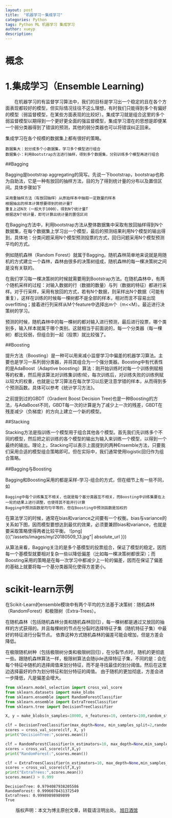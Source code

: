 ```yaml
---
layout: post
title:  "机器学习－集成学习"
categories: Python
tags: Python ML 机器学习 集成学习
author: xueyp
description: 
---
```


概念
============

# 1.集成学习（Ensemble Learning)

　　在机器学习的有监督学习算法中，我们的目标是学习出一个稳定的且在各个方面表现都较好的模型，但实际情况往往不这么理想，有时我们只能得到多个有偏好的模型（弱监督模型，在某些方面表现的比较好）。集成学习就是组合这里的多个弱监督模型以期得到一个更好更全面的强监督模型，集成学习潜在的思想是即便某一个弱分类器得到了错误的预测，其他的弱分类器也可以将错误纠正回来。

集成学习在各个规模的数据集上都有很好的策略。

    数据集大：划分成多个小数据集，学习多个模型进行组合
    数据集小：利用Bootstrap方法进行抽样，得到多个数据集，分别训练多个模型再进行组合

##Bagging

Bagging是bootstrap aggregating的简写。先说一下bootstrap，bootstrap也称为自助法，它是一种有放回的抽样方法，目的为了得到统计量的分布以及置信区间。具体步骤如下

    采用重抽样方法（有放回抽样）从原始样本中抽取一定数量的样本
    根据抽出的样本计算想要得到的统计量T
    重复上述N次（一般大于1000），得到N个统计量T
    根据这N个统计量，即可计算出统计量的置信区间


在Bagging方法中，利用bootstrap方法从整体数据集中采取有放回抽样得到N个数据集，在每个数据集上学习出一个模型，最后的预测结果利用N个模型的输出得到，具体地：分类问题采用N个模型预测投票的方式，回归问题采用N个模型预测平均的方式。

例如随机森林（Random Forest）就属于Bagging。随机森林简单地来说就是用随机的方式建立一个森林，森林由很多的决策树组成，随机森林的每一棵决策树之间是没有关联的。

在我们学习每一棵决策树的时候就需要用到Bootstrap方法。在随机森林中，有两个随机采样的过程：对输入数据的行（数据的数量）与列（数据的特征）都进行采样。对于行采样，采用有放回的方式，若有N个数据，则采样出N个数据（可能有重复），这样在训练的时候每一棵树都不是全部的样本，相对而言不容易出现overfitting；接着进行列采样从M个feature中选择出m个（m<<M）。最近进行决策树的学习。

预测的时候，随机森林中的每一棵树的都对输入进行预测，最后进行投票，哪个类别多，输入样本就属于哪个类别。这就相当于前面说的，每一个分类器（每一棵树）都比较弱，但组合到一起（投票）就比较强了。

##Boosting

提升方法（Boosting）是一种可以用来减小监督学习中偏差的机器学习算法。主要也是学习一系列弱分类器，并将其组合为一个强分类器。Boosting中有代表性的是AdaBoost（Adaptive boosting）算法：刚开始训练时对每一个训练例赋相等的权重，然后用该算法对训练集训练t轮，每次训练后，对训练失败的训练例赋以较大的权重，也就是让学习算法在每次学习以后更注意学错的样本，从而得到多个预测函数。具体可以参考《统计学习方法》。

之前提到过的GBDT（Gradient Boost Decision Tree)也是一种Boosting的方法，与AdaBoost不同，GBDT每一次的计算是为了减少上一次的残差，GBDT在残差减少（负梯度）的方向上建立一个新的模型。

##Stacking

Stacking方法是指训练一个模型用于组合其他各个模型。首先我们先训练多个不同的模型，然后把之前训练的各个模型的输出为输入来训练一个模型，以得到一个最终的输出。理论上，Stacking可以表示上面提到的两种Ensemble方法，只要我们采用合适的模型组合策略即可。但在实际中，我们通常使用logistic回归作为组合策略。

##Bagging与Boosting

Bagging和Boosting采用的都是采样-学习-组合的方式，但在细节上有一些不同，如

    Bagging中每个训练集互不相关，也就是每个基分类器互不相关，而Boosting中训练集要在上一轮的结果上进行调整，也使得其不能并行计算
    Bagging中预测函数是均匀平等的，但在Boosting中预测函数是加权的

在算法学习的时候，通常在bias和variance之间要有一个权衡。bias与variance的关系如下图，因而模型要想达到最优的效果，必须要兼顾bias和variance，也就是要采取策略使得两者比较平衡。
![png]({{"/assets/images/my/20180509_13.jpg"| absolute_url }})

从算法来看，Bagging关注的是多个基模型的投票组合，保证了模型的稳定，因而每一个基模型就要相对复杂一些以降低偏差（比如每一棵决策树都很深）；而Boosting采用的策略是在每一次学习中都减少上一轮的偏差，因而在保证了偏差的基础上就要将每一个基分类器简化使得方差更小。

scikit-learn示例
============

在Scikit-Learn的ensemble模块中有两个平均的方法基于决策树：随机森林（RandomForest）和极限树（Extra-Trees）。

在随机森林（包括随机森林分类和随机森林回归），每一棵树都是通过又放回的抽样的方式获得的。并且每棵树的节点在分裂时选择特征子集（随机特征子集）中最好的特征进行分裂节点。
依靠这种方式随机森林的偏差可能会增加，但是方差会降低。

在极限随机树种（包括极限树分类和极限树回归），在分裂节点时，随机的更彻底一些。跟随机森林算法一样，极限树算法会随ijide选择特征子集，不同的是：会在每个特征中随机的选择阈值来划分特征，而不是寻找最佳的划分阈值。然后在这里边选择最好的作为划分特征和划分特征的阈值。
由于随机的更加彻底，方差会进一步降低，凡是偏差会增大。


```python
from sklearn.model_selection import cross_val_score
from sklearn.datasets import make_blobs
from sklearn.ensemble import RandomForestClassifier
from sklearn.ensemble import ExtraTreesClassifier
from sklearn.tree import DecisionTreeClassifier

X, y = make_blobs(n_samples=10000, n_features=10, centers=100,random_state=0)

clf = DecisionTreeClassifier(max_depth=None, min_samples_split=2,random_state=0)
scores = cross_val_score(clf, X, y)
print("DecisionTree:",scores.mean())                           

clf = RandomForestClassifier(n_estimators=10, max_depth=None,min_samples_split=2, random_state=0)
scores = cross_val_score(clf,X,y)
print("RandomForest:",scores.mean())                            

clf = ExtraTreesClassifier(n_estimators=10, max_depth=None,min_samples_split=2, random_state=0)
scores = cross_val_score(clf,X,y)
print("ExtraTrees:",scores.mean())     
scores.mean() > 0.999
```

    DecisionTree: 0.9794087938205586
    RandomForest: 0.9996078431372549
    ExtraTrees: 0.99989898989899
    True

　　
版权声明：本文为博主原创文章，转载请注明出处。 [旭日酒馆](https://xueyp.github.io/)
